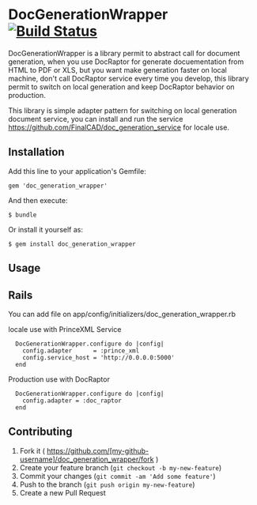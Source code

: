 # DocGenerationWrapper [![Build Status](https://travis-ci.org/FinalCAD/doc_generation_wrapper.svg)](https://travis-ci.org/FinalCAD/doc_generation_wrapper)

DocGenerationWrapper is a library permit to abstract call for document generation, when you use DocRaptor for generate docuementation from HTML to PDF or XLS, but you want make generation faster on local machine, don't call DocRaptor service every time you develop, this library permit to switch on local generation and keep DocRaptor behavior on production.

This library is simple adapter pattern for switching on local generation document service, you can install and run the service https://github.com/FinalCAD/doc_generation_service for locale use.

## Installation

Add this line to your application's Gemfile:

    gem 'doc_generation_wrapper'

And then execute:

    $ bundle

Or install it yourself as:

    $ gem install doc_generation_wrapper

## Usage

## Rails

You can add file on app/config/initializers/doc_generation_wrapper.rb

locale use with PrinceXML Service

```
  DocGenerationWrapper.configure do |config|
    config.adapter      = :prince_xml
    config.service_host = 'http://0.0.0.0:5000'
  end
```

Production use with DocRaptor

```
  DocGenerationWrapper.configure do |config|
    config.adapter = :doc_raptor
  end
```

## Contributing

1. Fork it ( https://github.com/[my-github-username]/doc_generation_wrapper/fork )
2. Create your feature branch (`git checkout -b my-new-feature`)
3. Commit your changes (`git commit -am 'Add some feature'`)
4. Push to the branch (`git push origin my-new-feature`)
5. Create a new Pull Request
